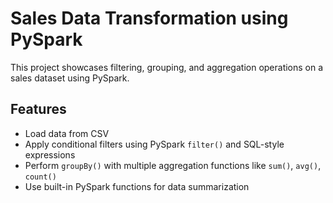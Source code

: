 
# Sales Data Transformation using PySpark

This project showcases filtering, grouping, and aggregation operations on a sales dataset using PySpark.

## Features

- Load data from CSV
- Apply conditional filters using PySpark `filter()` and SQL-style expressions
- Perform `groupBy()` with multiple aggregation functions like `sum()`, `avg()`, `count()`
- Use built-in PySpark functions for data summarization
